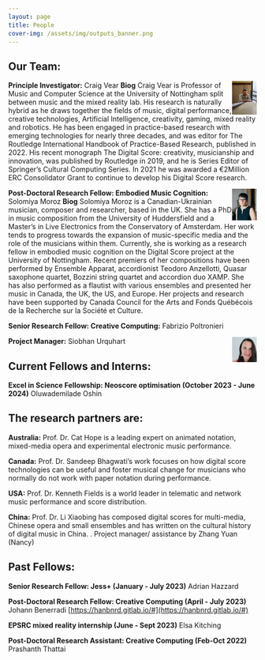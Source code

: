 ```yaml
---
layout: page
title: People
cover-img: /assets/img/outputs_banner.png
---
```


## Our Team:

<img align="right" width="10%" height="10%" src="/assets/img/craig_naples.jpg">

**Principle Investigator:** Craig Vear
**Biog** Craig Vear is Professor of Music and Computer Science at the University of Nottingham split between music and the mixed
reality lab. His research is naturally hybrid as he draws together the fields of music, digital performance, creative technologies,
Artificial Intelligence, creativity, gaming, mixed reality and robotics. He has been engaged in practice-based research with
emerging technologies for nearly three decades, and was editor for The Routledge International Handbook of Practice-Based
Research, published in 2022. His recent monograph The Digital Score: creativity, musicianship and innovation, was published by
Routledge in 2019, and he is Series Editor of Springer’s Cultural Computing Series. In 2021 he was awarded a €2Million ERC
Consolidator Grant to continue to develop his Digital Score research.
 
 
 

<img align="right" width="10%" height="10%" src="/assets/img/thumbnail_S_Moroz1.jpg">

**Post-Doctoral Research Fellow: Embodied Music Cognition:** Solomiya Moroz
**Biog** Solomiya Moroz is a Canadian-Ukrainian musician, composer and researcher, based in the UK. She has a PhD in music composition from the University of Huddersfield and a Master’s in Live Electronics from the Conservatory of Amsterdam. Her work tends to progress towards the expansion of music-specific media and the role of the musicians within them. Currently, she is working as a research fellow in embodied music cognition on the Digital Score project at the University of Nottingham. Recent premiers of her compositions have been performed by Ensemble Apparat, accordionist Teodoro Anzellotti, Quasar saxophone quartet, Bozzini string quartet and accordion duo XAMP. She has also performed as a flautist with various ensembles and presented her music in Canada, the UK, the US, and Europe. Her projects and research have been supported by Canada Council for the Arts and Fonds Québécois de la Recherche sur la Société et Culture.
 
 

**Senior Research Fellow: Creative Computing:** Fabrizio Poltronieri 


<img align="right" width="10%" height="10%" src="/assets/img/siobhan_thumbnail.jpg">

**Project Manager:** Siobhan Urquhart



## Current Fellows and Interns:

**Excel in Science Fellowship: Neoscore optimisation (October 2023 - June 2024)** Oluwademilade Oshin
 


 
 
 


## The research partners are:

**Australia:** Prof. Dr. Cat Hope is a leading expert on animated notation, mixed-media opera and experimental electronic music performance.

**Canada:** Prof. Dr. Sandeep Bhagwati’s work focuses on how digital score technologies can be useful and foster musical change for musicians who normally do not work with paper notation during performance.

**USA:** Prof. Dr. Kenneth Fields is a world leader in telematic and network music performance and score distribution.

**China:** Prof. Dr. Li Xiaobing has composed digital scores for multi-media, Chinese opera and small ensembles and has written on the cultural history of digital music in China. . Project manager/ assistance by Zhang Yuan (Nancy)


## Past Fellows:

**Senior Research Fellow: Jess+ (January - July 2023)** Adrian Hazzard

**Post-Doctoral Research Fellow: Creative Computing (April - July 2023)** Johann Benerradi [https://hanbnrd.gitlab.io/#](https://hanbnrd.gitlab.io/#)
 
**EPSRC mixed reality internship (June - Sept 2023)** Elsa Kitching

**Post-Doctoral Research Assistant: Creative Computing (Feb-Oct 2022)** Prashanth Thattai